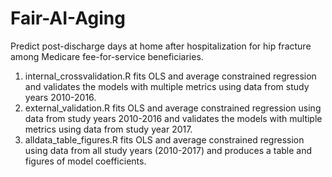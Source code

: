 # Fair-AI-Aging
Predict post-discharge days at home after hospitalization for hip fracture among Medicare fee-for-service beneficiaries.

1. internal_crossvalidation.R fits OLS and average constrained regression and validates the models with multiple metrics using data from study years 2010-2016.
2. external_validation.R fits OLS and average constrained regression using data from study years 2010-2016 and validates the models with multiple metrics using data from study year 2017.
3. alldata_table_figures.R fits OLS and average constrained regression using data from all study years (2010-2017) and produces a table and figures of model coefficients.
